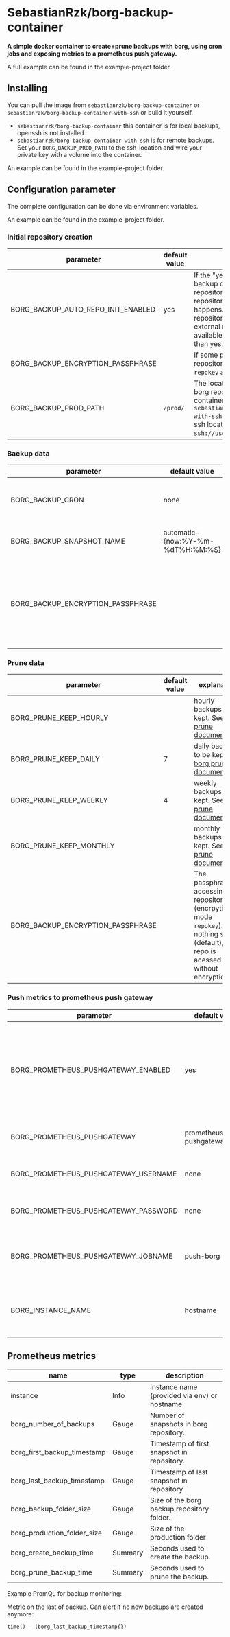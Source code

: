 # SebastianRzk/borg-backup-container

**A simple docker container to create+prune backups with borg, using cron jobs and exposing metrics to a prometheus push
gateway.**

A full example can be found in the example-project folder.

## Installing

You can pull the image from `sebastianrzk/borg-backup-container` or `sebastianrzk/borg-backup-container-with-ssh` or build it yourself.

* `sebastianrzk/borg-backup-container` this container is for local backups, openssh is not installed.
* `sebastianrzk/borg-backup-container-with-ssh` is for remote backups. Set your `BORG_BACKUP_PROD_PATH` to the ssh-location and wire your private key with a volume into the container.

An example can be found in the example-project folder.

## Configuration parameter

The complete configuration can be done via environment variables.

An example can be found in the example-project folder.

### Initial repository creation

| parameter                          | default value | explanation                                                                                                                                                                                                                                                                                                                 |
|------------------------------------|---------------|-----------------------------------------------------------------------------------------------------------------------------------------------------------------------------------------------------------------------------------------------------------------------------------------------------------------------------|
| BORG_BACKUP_AUTO_REPO_INIT_ENABLED | yes           | If the "yes" parameter is set, the backup container tries to create a new repository each time it is run. If a repository already exists, nothing happens. If you want an error if the repository doesn't exist (e.g. on an external mount that isn't currently available), set this to something other than yes, e.g. "no" |
| BORG_BACKUP_ENCRYPTION_PASSPHRASE  |               | If some passphrase is set, the repository gets created with encryption `repokey` and the provided passphrase                                                                                                                                                                                                                |
| BORG_BACKUP_PROD_PATH              | `/prod/`      | The location where borg is expecting borg repository. If you want to use the container for a remote backup, use  `sebastianrzk/borg-backup-container-with-ssh` container and set this to your ssh location (e.g. `ssh://username@yourserver/backuppath`)                                                                    | 


### Backup data

| parameter                         | default value                     | explanation                                                                                                                               |
|-----------------------------------|-----------------------------------|-------------------------------------------------------------------------------------------------------------------------------------------|
| BORG_BACKUP_CRON                  | none                              | cron that triggers the backup+pruning process. E.g. */5 * * * *                                                                           | 
| BORG_BACKUP_SNAPSHOT_NAME         | automatic-{now:%Y-%m-%dT%H:%M:%S} | the name of each snapshot created by the cron                                                                                             |
| BORG_BACKUP_ENCRYPTION_PASSPHRASE |                                   | The passphrase for accessing the repository (encrpytion mode `repokey`). If nothing set (default), the repo is acessed without encryption |

### Prune data

| parameter                         | default value | explanation                                                                                                                               |
|-----------------------------------|---------------|-------------------------------------------------------------------------------------------------------------------------------------------|
| BORG_PRUNE_KEEP_HOURLY            | <empty>       | hourly backups to be kept. See [borg prune documentation](https://borgbackup.readthedocs.io/en/stable/usage/prune.html)                   | 
| BORG_PRUNE_KEEP_DAILY             | 7             | daily backups to be kept. See [borg prune documentation](https://borgbackup.readthedocs.io/en/stable/usage/prune.html)                    | 
| BORG_PRUNE_KEEP_WEEKLY            | 4             | weekly backups to be kept. See [borg prune documentation](https://borgbackup.readthedocs.io/en/stable/usage/prune.html)                   | 
| BORG_PRUNE_KEEP_MONTHLY           | <empty>       | monthly backups to be kept. See [borg prune documentation](https://borgbackup.readthedocs.io/en/stable/usage/prune.html)                  | 
| BORG_BACKUP_ENCRYPTION_PASSPHRASE |               | The passphrase for accessing the repository (encrpytion mode `repokey`). If nothing set (default), the repo is acessed without encryption |


### Push metrics to prometheus push gateway

| parameter                            | default value                 | explanation                                                                                                 |
|--------------------------------------|-------------------------------|-------------------------------------------------------------------------------------------------------------|
| BORG_PROMETHEUS_PUSHGATEWAY_ENABLED  | yes                           | Everything else than "yes" switches the metric collection as well as the push to the prometheus gateway off |
| BORG_PROMETHEUS_PUSHGATEWAY          | prometheus-pushgateway:9091   | Url of the prometheus push gateway                                                                          |
| BORG_PROMETHEUS_PUSHGATEWAY_USERNAME | none                          | username used to push to prometheus                                                                         |
| BORG_PROMETHEUS_PUSHGATEWAY_PASSWORD | none                          | password used to push to prometheus                                                                         |
| BORG_PROMETHEUS_PUSHGATEWAY_JOBNAME  | push-borg                     | job name that will be pushed to the prometheus gateway                                                      |
| BORG_INSTANCE_NAME                   | hostname                      | instance name that is pushed to the prometheus gateway                                                      |

## Prometheus metrics

| name                        | type    | description                                  |
|-----------------------------|---------|----------------------------------------------|
| instance                    | Info    | Instance name (provided via env) or hostname |
| borg_number_of_backups      | Gauge   | Number of snapshots in borg repository.      |
| borg_first_backup_timestamp | Gauge   | Timestamp of first snapshot in repository.   |
| borg_last_backup_timestamp  | Gauge   | Timestamp of last snapshot in repository     |
| borg_backup_folder_size     | Gauge   | Size of the borg backup repository folder.   |
| borg_production_folder_size | Gauge   | Size of the production folder                |
| borg_create_backup_time     | Summary | Seconds used to create the backup.           |
| borg_prune_backup_time      | Summary | Seconds used to prune the backup.            |

Example PromQL for backup monitoring:

Metric on the last of backup. Can alert if no new backups are created anymore:

    time() - (borg_last_backup_timestamp{})


